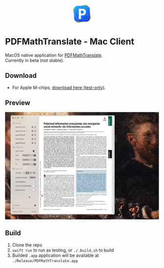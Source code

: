 <!--
 * @Author: Rongxin rongxin@u.nus.edu
 * @Date: 2025-04-13 19:09:00
 * @LastEditors: Rongxin rongxin@u.nus.edu
 * @LastEditTime: 2025-04-15 10:50:29
 * @FilePath: /pdf2zh-mac/README.MD
 * @Description: 这是默认设置,请设置`customMade`, 打开koroFileHeader查看配置 进行设置: https://github.com/OBKoro1/koro1FileHeader/wiki/%E9%85%8D%E7%BD%AE
-->

<p align="center">
  <img src="./Assets/img/icon.png" alt="animated" width="64"/> 
</p>  

# PDFMathTranslate - Mac Client
MacOS native application for [PDFMathTranslate](https://github.com/Byaidu/PDFMathTranslate).  
Currently in beta (not stable).  

## Download
- For Apple M-chips, [download here (test-only)](https://github.com/reycn/pdf2zh-mac/releases).

## Preview
![](./Assets/img/pdf-mac.gif)

## Build
1. Clone the repo
2. `swift run` to run as testing, or `./.build.sh` to build
3. Builded `.app` application will be available at `./Release/PDFMathTranslate.app`

